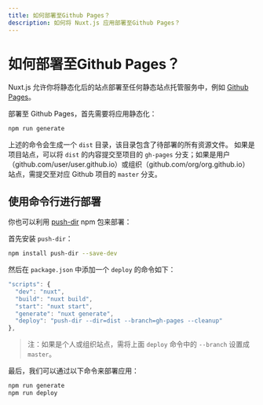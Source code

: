 ```yaml
---
title: 如何部署至Github Pages？
description: 如何将 Nuxt.js 应用部署至Github Pages？
---
```


# 如何部署至Github Pages？

Nuxt.js 允许你将静态化后的站点部署至任何静态站点托管服务中，例如 [Github Pages](https://pages.github.com/)。

部署至 Github Pages，首先需要将应用静态化：

```bash
npm run generate
```

上述的命令会生成一个 `dist` 目录，该目录包含了待部署的所有资源文件。
如果是项目站点，可以将 `dist` 的内容提交至项目的 `gh-pages` 分支；如果是用户（github.com/user/user.github.io）或组织（github.com/org/org.github.io）站点，需提交至对应 Github 项目的 `master` 分支。

## 使用命令行进行部署

你也可以利用 [push-dir](https://github.com/L33T-KR3W/push-dir) npm 包来部署：

首先安装 `push-dir`：
```bash
npm install push-dir --save-dev
```

然后在 `package.json` 中添加一个 `deploy` 的命令如下：

```js
"scripts": {
  "dev": "nuxt",
  "build": "nuxt build",
  "start": "nuxt start",
  "generate": "nuxt generate",
  "deploy": "push-dir --dir=dist --branch=gh-pages --cleanup"
},
```

> 注：如果是个人或组织站点，需将上面 `deploy` 命令中的 `--branch` 设置成 `master`。

最后，我们可以通过以下命令来部署应用：
```bash
npm run generate
npm run deploy
```
